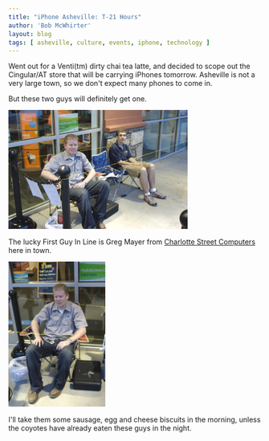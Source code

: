 ```yaml
---
title: "iPhone Asheville: T-21 Hours"
author: 'Bob McWhirter'
layout: blog
tags: [ asheville, culture, events, iphone, technology ]
---
```

Went out for a Venti(tm) dirty chai tea latte, and decided to scope out the Cingular/AT store that will be carrying iPhones tomorrow.  Asheville is not a very large town, so we don't expect many phones to come in.

But these two guys will definitely get one.

<img alt="DSC_7188.jpg" id="image273" style="width: 357px; height: 237px" src="/blog/assets/DSC_7188.jpg"/>

The lucky First Guy In Line is Greg Mayer from <a title="Charlotte Street Computers" href="http://www.charlottestreetcomputers.com/">Charlotte Street Computers</a> here in town.

<img width="193" height="289" id="image274" alt="DSC_7191.jpg" src="/blog/assets/DSC_7191.jpg"/>

I'll take them some sausage, egg and cheese biscuits in the morning, unless the coyotes have already eaten these guys in the night.
